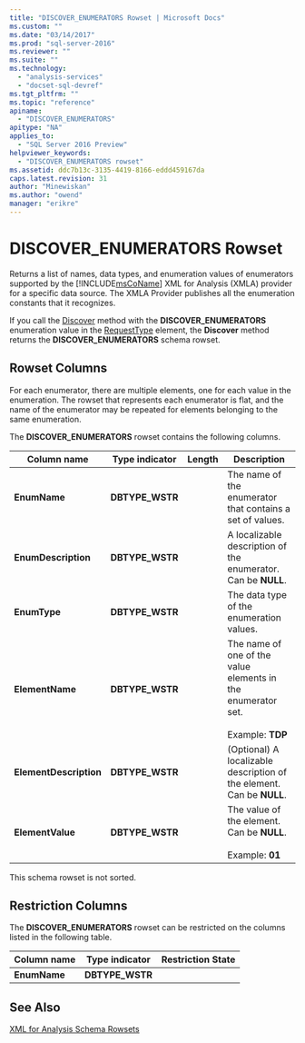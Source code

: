 ```yaml
---
title: "DISCOVER_ENUMERATORS Rowset | Microsoft Docs"
ms.custom: ""
ms.date: "03/14/2017"
ms.prod: "sql-server-2016"
ms.reviewer: ""
ms.suite: ""
ms.technology: 
  - "analysis-services"
  - "docset-sql-devref"
ms.tgt_pltfrm: ""
ms.topic: "reference"
apiname: 
  - "DISCOVER_ENUMERATORS"
apitype: "NA"
applies_to: 
  - "SQL Server 2016 Preview"
helpviewer_keywords: 
  - "DISCOVER_ENUMERATORS rowset"
ms.assetid: ddc7b13c-3135-4419-8166-eddd459167da
caps.latest.revision: 31
author: "Minewiskan"
ms.author: "owend"
manager: "erikre"
---
```

# DISCOVER_ENUMERATORS Rowset
  Returns a list of names, data types, and enumeration values of enumerators supported by the [!INCLUDE[msCoName](../../../includes/msconame-md.md)] XML for Analysis (XMLA) provider for a specific data source. The XMLA Provider publishes all the enumeration constants that it recognizes.  
  
 If you call the [Discover](../../../analysis-services/xmla/xml-elements-methods-discover.md) method with the **DISCOVER_ENUMERATORS** enumeration value in the [RequestType](../../../analysis-services/xmla/xml-elements-properties/requesttype-element-xmla.md) element, the **Discover** method returns the **DISCOVER_ENUMERATORS** schema rowset.  
  
## Rowset Columns  
 For each enumerator, there are multiple elements, one for each value in the enumeration. The rowset that represents each enumerator is flat, and the name of the enumerator may be repeated for elements belonging to the same enumeration.  
  
 The **DISCOVER_ENUMERATORS** rowset contains the following columns.  
  
|Column name|Type indicator|Length|Description|  
|-----------------|--------------------|------------|-----------------|  
|**EnumName**|**DBTYPE_WSTR**||The name of the enumerator that contains a set of values.|  
|**EnumDescription**|**DBTYPE_WSTR**||A localizable description of the enumerator. Can be **NULL**.|  
|**EnumType**|**DBTYPE_WSTR**||The data type of the enumeration values.|  
|**ElementName**|**DBTYPE_WSTR**||The name of one of the value elements in the enumerator set.<br /><br /> Example: **TDP**|  
|**ElementDescription**|**DBTYPE_WSTR**||(Optional) A localizable description of the element. Can be **NULL**.|  
|**ElementValue**|**DBTYPE_WSTR**||The value of the element. Can be **NULL**.<br /><br /> Example: **01**|  
  
 This schema rowset is not sorted.  
  
## Restriction Columns  
 The **DISCOVER_ENUMERATORS** rowset can be restricted on the columns listed in the following table.  
  
|Column name|Type indicator|Restriction State|  
|-----------------|--------------------|-----------------------|  
|**EnumName**|**DBTYPE_WSTR**||  
  
## See Also  
 [XML for Analysis Schema Rowsets](../../../analysis-services/schema-rowsets/xml/xml-for-analysis-schema-rowsets.md)  
  
  